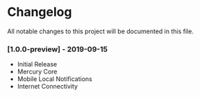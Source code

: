 # Changelog

All notable changes to this project will be documented in this file.

### [1.0.0-preview] - 2019-09-15

- Initial Release
- Mercury Core
- Mobile Local Notifications
- Internet Connectivity
